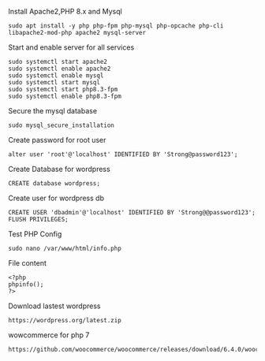 Install Apache2,PHP 8.x and Mysql 
```
sudo apt install -y php php-fpm php-mysql php-opcache php-cli libapache2-mod-php apache2 mysql-server 
```

Start and enable server for all services 

```
sudo systemctl start apache2
sudo systemctl enable apache2
sudo systemctl enable mysql
sudo systemctl start mysql
sudo systemctl start php8.3-fpm
sudo systemctl enable php8.3-fpm
```

Secure the mysql database 

```
sudo mysql_secure_installation
```
Create password for root user
```
alter user 'root'@'localhost' IDENTIFIED BY 'Strong@password123';
```
Create Database for wordpress
```
CREATE database wordpress;
```
Create user for wordpress db 
```
CREATE USER 'dbadmin'@'localhost' IDENTIFIED BY 'Strong@@password123';
FLUSH PRIVILEGES;
```
Test PHP Config 
```
sudo nano /var/www/html/info.php
````
File content 
```
<?php
phpinfo();
?>
```
Download lastest wordpress
```
https://wordpress.org/latest.zip
```

wowcommerce for php 7
```
https://github.com/woocommerce/woocommerce/releases/download/6.4.0/woocommerce.6.4.0.zip
```
